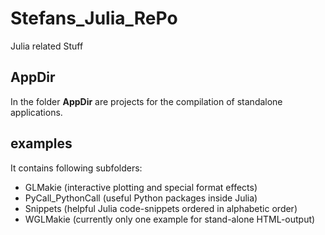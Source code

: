 # Stefans_Julia_RePo

Julia related Stuff

## AppDir

In the folder **AppDir** are projects for the compilation of standalone applications.

## examples

It contains following subfolders:

* GLMakie (interactive plotting and special format effects)
* PyCall_PythonCall (useful Python packages inside Julia)
* Snippets (helpful Julia code-snippets ordered in alphabetic order)
* WGLMakie (currently only one example for stand-alone HTML-output)